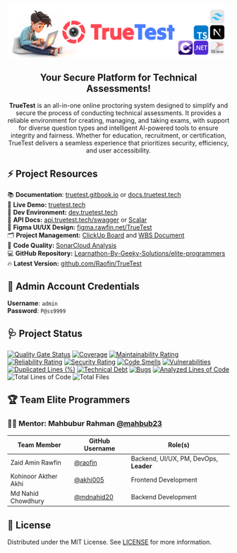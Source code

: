 <div align="center">
  <img src="assets/banner.png" alt="TrueTest Banner">
  <h2>Your Secure Platform for Technical Assessments!</h2>
<b>TrueTest</b> is an all-in-one online proctoring system designed to simplify and secure the process of conducting technical assessments. It provides a reliable environment for creating, managing, and taking exams, with support for diverse question types and intelligent AI-powered tools to ensure integrity and fairness. Whether for education, recruitment, or certification, TrueTest delivers a seamless experience that prioritizes security, efficiency, and user accessibility.
</div>

## ⚡ **Project Resources**

📚 **Documentation**: [truetest.gitbook.io](https://truetest.gitbook.io) or [docs.truetest.tech](https://docs.truetest.tech) <br>
🚀 **Live Demo:** [truetest.tech](https://truetest.tech) <br>
🧪 **Dev Environment:** [dev.truetest.tech](https://dev.truetest.tech) <br>
📡 **API Docs:** [api.truetest.tech/swagger](https://api.truetest.tech/swagger) or [Scalar](https://api.truetest.tech/scalar) <br>
🎨 **Figma UI/UX Design:** [figma.rawfin.net/TrueTest](https://figma.rawfin.net/TrueTest) <br>
🗂️ **Project Management:** [ClickUp Board](https://sharing.clickup.com/9018748645/b/h/6-901804967032-2/87cfea55e909e2c) and [WBS Document](https://docs.google.com/spreadsheets/d/1W8B64OiUsHmxep4WSxsuw9yIJhcLsX7WFnyozvuyhJo/edit?usp=sharing) <br>
💯 **Code Quality:** [SonarCloud Analysis](https://sonarcloud.io/summary/new_code?id=Learnathon-By-Geeky-Solutions_elite-programmers&branch=main) <br>
💻 **GitHub Repository:** [Learnathon-By-Geeky-Solutions/elite-programmers](https://github.com/Learnathon-By-Geeky-Solutions/elite-programmers) <br>
🔥 **Latest Version:** [github.com/Raofin/TrueTest](https://github.com/Raofin/TrueTest) <br>

## 🔑 **Admin Account Credentials**

**Username**: `admin` <br>
**Password**: `P@ss9999`

## 🩺 Project Status

[![Quality Gate Status](https://sonarcloud.io/api/project_badges/measure?project=Learnathon-By-Geeky-Solutions_elite-programmers&metric=alert_status)](https://sonarcloud.io/summary/new_code?id=Learnathon-By-Geeky-Solutions_elite-programmers)
[![Coverage](https://sonarcloud.io/api/project_badges/measure?project=Learnathon-By-Geeky-Solutions_elite-programmers&metric=coverage)](https://sonarcloud.io/summary/new_code?id=Learnathon-By-Geeky-Solutions_elite-programmers)
[![Maintainability Rating](https://sonarcloud.io/api/project_badges/measure?project=Learnathon-By-Geeky-Solutions_elite-programmers&metric=sqale_rating)](https://sonarcloud.io/summary/new_code?id=Learnathon-By-Geeky-Solutions_elite-programmers)
[![Reliability Rating](https://sonarcloud.io/api/project_badges/measure?project=Learnathon-By-Geeky-Solutions_elite-programmers&metric=reliability_rating)](https://sonarcloud.io/summary/new_code?id=Learnathon-By-Geeky-Solutions_elite-programmers)
[![Security Rating](https://sonarcloud.io/api/project_badges/measure?project=Learnathon-By-Geeky-Solutions_elite-programmers&metric=security_rating)](https://sonarcloud.io/summary/new_code?id=Learnathon-By-Geeky-Solutions_elite-programmers)
[![Code Smells](https://sonarcloud.io/api/project_badges/measure?project=Learnathon-By-Geeky-Solutions_elite-programmers&metric=code_smells)](https://sonarcloud.io/summary/new_code?id=Learnathon-By-Geeky-Solutions_elite-programmers)
[![Vulnerabilities](https://sonarcloud.io/api/project_badges/measure?project=Learnathon-By-Geeky-Solutions_elite-programmers&metric=vulnerabilities)](https://sonarcloud.io/summary/new_code?id=Learnathon-By-Geeky-Solutions_elite-programmers)
[![Duplicated Lines (%)](https://sonarcloud.io/api/project_badges/measure?project=Learnathon-By-Geeky-Solutions_elite-programmers&metric=duplicated_lines_density)](https://sonarcloud.io/summary/new_code?id=Learnathon-By-Geeky-Solutions_elite-programmers)
[![Technical Debt](https://sonarcloud.io/api/project_badges/measure?project=Learnathon-By-Geeky-Solutions_elite-programmers&metric=sqale_index)](https://sonarcloud.io/summary/new_code?id=Learnathon-By-Geeky-Solutions_elite-programmers)
[![Bugs](https://sonarcloud.io/api/project_badges/measure?project=Learnathon-By-Geeky-Solutions_elite-programmers&metric=bugs)](https://sonarcloud.io/summary/new_code?id=Learnathon-By-Geeky-Solutions_elite-programmers)
[![Analyzed Lines of Code](https://sonarcloud.io/api/project_badges/measure?project=Learnathon-By-Geeky-Solutions_elite-programmers&metric=ncloc)](https://sonarcloud.io/summary/new_code?id=Learnathon-By-Geeky-Solutions_elite-programmers)
![Total Lines of Code](https://tokei.rs/b1/github/Learnathon-By-Geeky-Solutions/elite-programmers?category=code)
![Total Files](https://tokei.rs/b1/github/Learnathon-By-Geeky-Solutions/elite-programmers?category=files)

## 🏆 Team Elite Programmers

### 👨‍🏫 Mentor: Mahbubur Rahman [@mahbub23](https://github.com/mahbub23)

| Team Member          | GitHub Username                            | Role(s)                                |
| -------------------- | ------------------------------------------ | -------------------------------------- |
| Zaid Amin Rawfin     | [@raofin](https://github.com/raofin)       | Backend, UI/UX, PM, DevOps, **Leader** |
| Kohinoor Akther Akhi | [@akhi005](https://github.com/Akhi005)     | Frontend Development                   |
| Md Nahid Chowdhury   | [@mdnahid20](https://github.com/mdnahid20) | Backend Development                    |

## 🪪 License

Distributed under the MIT License. See [LICENSE](LICENSE) for more information.
